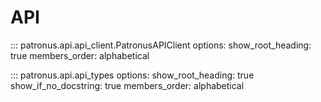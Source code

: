 # API

::: patronus.api.api_client.PatronusAPIClient
    options:
        show_root_heading: true
        members_order: alphabetical

::: patronus.api.api_types
    options:
        show_root_heading: true
        show_if_no_docstring: true
        members_order: alphabetical
